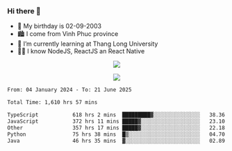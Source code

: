 ### Hi there 👋
- 🎂 My birthday is 02-09-2003
- 🏙️ I come from Vinh Phuc province
- 🌱 I’m currently learning at Thang Long University
- 🧑‍💻 I know NodeJS, ReactJS an React Native
<p align="center"><img src="https://github-readme-stats.vercel.app/api?username=tmquang0209&show_icons=true&theme=gradient"></p>
<p align="center"><img src="https://github-readme-stats.vercel.app/api/top-langs/?username=tmquang0209&hide=scss,css&langs_count=10"></p>
<!--START_SECTION:waka-->

```txt
From: 04 January 2024 - To: 21 June 2025

Total Time: 1,610 hrs 57 mins

TypeScript           618 hrs 2 mins  █████████▓░░░░░░░░░░░░░░░   38.36 %
JavaScript           372 hrs 11 mins █████▓░░░░░░░░░░░░░░░░░░░   23.10 %
Other                357 hrs 17 mins █████▓░░░░░░░░░░░░░░░░░░░   22.18 %
Python               75 hrs 38 mins  █▒░░░░░░░░░░░░░░░░░░░░░░░   04.70 %
Java                 46 hrs 35 mins  ▓░░░░░░░░░░░░░░░░░░░░░░░░   02.89 %
```

<!--END_SECTION:waka-->
